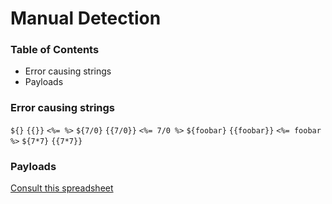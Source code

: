 # Manual Detection

### Table of Contents
- Error causing strings
- Payloads

### Error causing strings
`${}`
`{{}}`
`<%= %>`
`${7/0}`
`{{7/0}}`
`<%= 7/0 %>`
`${foobar}`
`{{foobar}}`
`<%= foobar %>`
`${7*7}`
`{{7*7}}`

### Payloads

[Consult this spreadsheet](https://docs.google.com/spreadsheets/d/1ywnBUZB3ygnmLmEi-h8gvkrC3nL9wkuhZUsqOtY2hFU/edit?usp=sharing)
